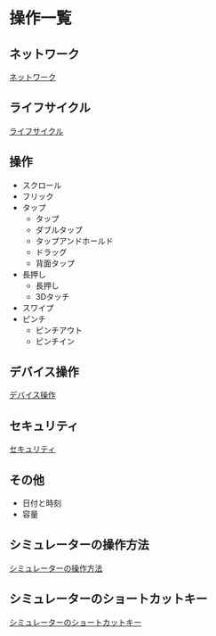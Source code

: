 # 操作一覧

## ネットワーク

[ネットワーク](NetworkLink.md)

## ライフサイクル

[ライフサイクル](Lifecycle.md)

## 操作
  - スクロール
  - フリック
  - タップ
    - タップ
    - ダブルタップ
    - タップアンドホールド
    - ドラッグ
    - 背面タップ
  - 長押し
    - 長押し
    - 3Dタッチ
  - スワイプ
  - ピンチ
    - ピンチアウト
    - ピンチイン

## デバイス操作

[デバイス操作](OperationDevice.md)

## セキュリティ

[セキュリティ](Security.md)

## その他
  - 日付と時刻
  - 容量

## シミュレーターの操作方法

[シミュレーターの操作方法](OperationManual.md)

## シミュレーターのショートカットキー

[シミュレーターのショートカットキー](ShortCutList.md)
